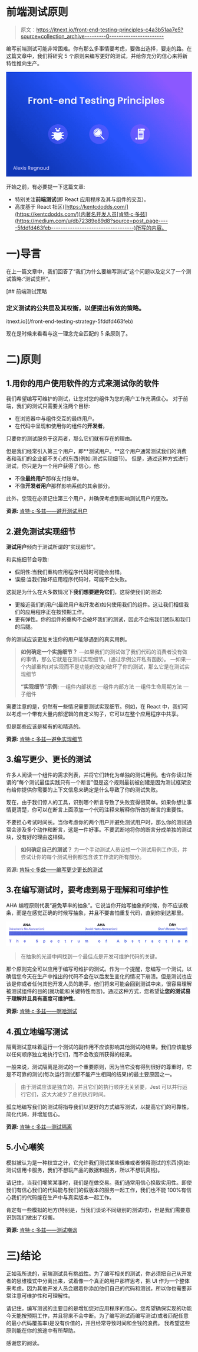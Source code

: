 # 前端测试原则

> 原文：<https://itnext.io/front-end-testing-principles-c4a3b51aa7e5?source=collection_archive---------0----------------------->

编写前端测试可能非常困难。你有那么多事情要考虑，要做出选择，要走的路。在这篇文章中，我们将研究 5 个原则来编写更好的测试，并给你充分的信心来将新特性推向生产。

![](img/a9e7b3c0d9b4b871012b27dbc2508c3e.png)

开始之前，有必要提一下这篇文章:

*   特别关注**前端测试**(即 React 应用程序及其与组件的交互)。
*   高度基于 React 社区([https://kentcdodds.com/](https://kentcdodds.com/))内著名开发人员[肯特·c·多兹](https://medium.com/u/db72389e89d8?source=post_page-----5fddfd463feb-----------------------------------)所写的内容。

# 一)导言

在上一篇文章中，我们回答了“我们为什么要编写测试”这个问题以及定义了一个测试策略:“测试奖杯”。

[](/front-end-testing-strategy-5fddfd463feb) [## 前端测试策略

### 定义测试的公共层及其权衡，以便提出有效的策略。

itnext.io](/front-end-testing-strategy-5fddfd463feb) 

现在是时候来看看与这一理念完全匹配的 5 条原则了。

# 二)原则

## 1.用你的用户使用软件的方式来测试你的软件

我们希望编写可维护的测试，让您对您的组件为您的用户工作充满信心。
对于前端，我们的测试只需要关注两个目标:

*   在浏览器中与组件交互的最终用户。
*   在代码中呈现和使用你的组件的**开发者**。

只要你的测试服务于这两者，那么它们就有存在的理由。

但是我们经常引入第三个用户，即**测试用户。**这个用户通常测试我们的消费者和我们的企业都不关心的东西(例如:测试实现细节)。
但是，通过这种方式进行测试，你只是为一个用户获得了信心，他:

*   不像**最终用户**那样支付账单。
*   不像**开发者用户**那样影响系统的其余部分。

此外，您现在必须记住第三个用户，并确保考虑到影响测试用户的更改。

**资源:** [肯特·c·多兹——避开测试用户](https://kentcdodds.com/blog/avoid-the-test-user)

## 2.避免测试实现细节

**测试用户**倾向于测试所谓的“实现细节”。

和实施细节会导致:

*   假阴性:当我们重构应用程序代码时可能会出错。
*   误报:当我们破坏应用程序代码时，可能不会失败。

这就是为什么在大多数情况下**我们想要避免它们**，这将使我们的测试:

*   更接近我们的用户(最终用户和开发者)如何使用我们的组件。这让我们相信我们的应用程序正在按预期工作。
*   更有弹性。你的组件的重构不会破坏我们的测试，因此不会拖我们团队和我们的后腿。

你的测试应该更加关注你的用户能够遇到的真实用例。

> **如何确定一个实施细节？** —如果我们的测试做了我们代码的消费者没有做的事情，那么它就是在测试实现细节。(通过示例公开私有函数)。
> —如果一个内部重构(对实现而不是功能的改变)破坏了你的测试，那么它是在测试实现细节
> 
> **“实现细节”示例:** —组件内部状态
> —组件内部方法
> —组件生命周期方法
> —子组件

需要注意的是，仍然有一些情况需要测试实现细节。例如，在 React 中，我们可以考虑一个带有大量内部逻辑的自定义钩子，它可以在整个应用程序中共享。

但是那些应该是稀有的和精选的。

**资源:** [肯特·c·多兹—避免实现细节](https://kentcdodds.com/blog/testing-implementation-details)

## 3.编写更少、更长的测试

许多人阅读一个组件的需求列表，并将它们转化为单独的测试用例。也许你读过所谓的“每个测试最佳实践只有一个断言”但是这个规则最初被创建是因为测试框架没有给你提供你需要的上下文信息来确定是什么导致了你的测试失败。

现在，由于我们惊人的工具，识别哪个断言导致了失败变得很简单。如果你想让事情更清楚，你可以在断言上面添加一个代码注释来解释你所做的断言的重要性。

不要担心考试时间长。当你考虑你的两个用户并避免测试用户时，那么你的测试通常会涉及多个动作和断言，这是一件好事。不要武断地将你的断言分成单独的测试块，没有好的理由这样做。

> **如何确定自己的测试？** 为一个手动测试人员设想一个测试用例工作流，并尝试让你的每个测试用例都包含该工作流的所有部分。

资源: [肯特·c·多兹——编写更少更长的测试](https://kentcdodds.com/blog/write-fewer-longer-tests)

## 3.在编写测试时，要考虑到易于理解和可维护性

AHA 编程原则代表“避免草率的抽象”。它说当你开始写抽象的时候，你不应该教条，而是在感觉正确的时候写抽象，并且不要害怕重复代码，直到你到达那里。

![](img/15e99c42b5b10559cc1f09765845c8ee.png)

> 在抽象的光谱中间找到一个最佳点是开发可维护代码的关键。

那个原则完全可以应用于编写可维护的测试。作为一个提醒，您编写一个测试，以确信您今天在生产中推出的代码不会在以后发生变化的情况下崩溃。但是测试也应该是你或者任何其他开发人员的助手，他们将来可能会回到测试中来，很容易理解被测试组件的目的(就功能和关键特性而言)。通过这种方式，您希望**让您的测试易于理解并且具有高度可维护性**。

**资源:** [肯特·c·多兹——啊哈测试](https://kentcdodds.com/blog/aha-testing)

## 4.孤立地编写测试

隔离测试意味着运行一个测试的副作用不应该影响其他测试的结果。我们应该能够以任何顺序独立地执行它们，而不会改变所获得的结果。

一般来说，测试隔离是测试的一个重要原则，因为当它没有得到很好的尊重时，它是不可靠的测试(每次运行测试都不能产生相同的结果)的最主要原因之一。

> 由于测试应该是独立的，并且它们的执行顺序无关紧要，Jest 可以并行运行它们，这大大减少了总的执行时间。

孤立地编写我们的测试将指导我们以更好的方式编写测试，以提高它们的可靠性，简化代码，并增加信心。

**资源:** [肯特·c·多兹—测试隔离](https://kentcdodds.com/blog/test-isolation-with-react)

## 5.小心嘲笑

模拟被认为是一种权宜之计，它允许我们测试某些很难或者懒得测试的东西(例如:测试信用卡服务，我们不想玩产品的数据和服务，所以不想玩真钱)。

请记住，当我们嘲笑某事时，我们是在做交易。我们通常用信心换取实用性。即使我们有信心我们的代码能与我们的假版本的服务一起工作，我们也不能 100%有信心我们的代码能在生产中与真实版本一起工作。

肯定有一些模拟的地方(特别是，当我们谈论不同级别的测试时)，但是我们需要意识到我们做出了权衡。

**资源:** [肯特·c·多兹——测试嘲讽](https://kentcdodds.com/blog/the-merits-of-mocking)

# 三)结论

正如我所说的，前端测试具有挑战性。为了编写相关的测试，你必须把自己从开发者的思维模式中分离出来，试着像一个真正的用户那样思考，把 UI 作为一个整体来考虑。因为其他开发人员会跟着你添加他们自己的代码和测试，所以你也需要非常注意可维护性和可理解性。

请记住，编写测试的主要目的是增加您对应用程序的信心。您希望确保实现的功能今天能按预期工作，并且将来不会中断。为了编写测试而编写测试(或者匹配任意的最小代码覆盖率)是没有价值的，并且经常导致时间和金钱的浪费。
我希望这些原则能在你的旅途中有所帮助。

感谢您的阅读。